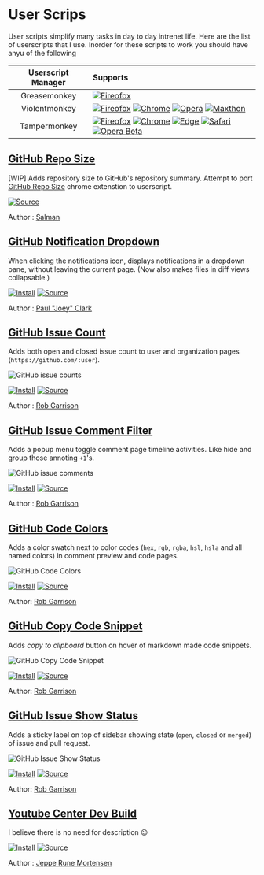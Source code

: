 # User Scrips

User scripts simplify many tasks in day to day intrenet life. Here are the list of userscripts that I use. Inorder for these scripts to work you should have anyu of the following

| Userscript Manager | Supports |
|:-----------------:|:-------|
| Greasemonkey      | [![Fireofox][firefox-logo]][gm-firefox] |
| Violentmonkey     | [![Fireofox][firefox-logo]][vm-firefox] [![Chrome][chrome-logo]][vm-chrome] [![Opera][opera-logo]][vm-opera] [![Maxthon][maxthon-logo]][vm-maxthon] |
| Tampermonkey      | [![Fireofox][firefox-logo]][tm-firefox] [![Chrome][chrome-logo]][tm-chrome] [![Edge][edge-logo]][tm-edge] [![Safari][safari-logo]][tm-safari] [![Opera Beta][opera-beta-logo]][tm-opera-beta] |

[chrome-logo]: https://raw.githubusercontent.com/alrra/browser-logos/master/src/chrome/chrome_24x24.png
[firefox-logo]: https://raw.githubusercontent.com/alrra/browser-logos/master/src/firefox/firefox_24x24.png
[edge-logo]: https://raw.githubusercontent.com/alrra/browser-logos/master/src/edge/edge_24x24.png
[safari-logo]: https://raw.githubusercontent.com/alrra/browser-logos/master/src/safari/safari_24x24.png
[opera-logo]: https://raw.githubusercontent.com/alrra/browser-logos/master/src/opera/opera_24x24.png
[maxthon-logo]: https://raw.githubusercontent.com/alrra/browser-logos/master/src/maxthon/maxthon_24x24.png
[opera-beta-logo]: https://raw.githubusercontent.com/alrra/browser-logos/master/src/opera-beta/opera-beta_24x24.png

[gm-firefox]: https://addons.mozilla.org/en-US/firefox/addon/greasemonkey/
[vm-firefox]: https://addons.mozilla.org/firefox/addon/violentmonkey
[vm-chrome]: https://chrome.google.com/webstore/detail/violentmonkey/jinjaccalgkegednnccohejagnlnfdag
[vm-opera]: https://github.com/violentmonkey/violentmonkey-oex
[vm-maxthon]: https://github.com/violentmonkey/violentmonkey-mx
[tm-firefox]: https://addons.mozilla.org/en-US/firefox/addon/tampermonkey/
[tm-chrome]: https://chrome.google.com/webstore/detail/dhdgffkkebhmkfjojejmpbldmpobfkfo
[tm-edge]: https://www.microsoft.com/store/apps/9NBLGGH5162S
[tm-safari]: https://safari.tampermonkey.net/tampermonkey.safariextz
[tm-opera-beta]: https://addons.opera.com/en/extensions/details/tampermonkey-beta/

## [GitHub Repo Size]

[WIP] Adds repository size to GitHub's repository summary. Attempt to port [GitHub Repo Size](https://github.com/harshjv/github-repo-sizehttps://github.com/harshjv/github-repo-size) chrome extenstion to userscript.

[![Source]](https://github.com/salmanulfarzy/userscripts/blob/master/GitHub_Repo_Size.user.js)

Author : [Salman]

## [GitHub Notification Dropdown]

When clicking the notifications icon, displays notifications in a dropdown pane, without leaving the current page.  (Now also makes files in diff views collapsable.)

[![Install]](https://openuserjs.org/install/joeytwiddle/Github_Notifications_Dropdown.user.js)
[![Source]](https://openuserjs.org/scripts/joeytwiddle/Github_Notifications_Dropdown/source)

Author : [Paul "Joey" Clark]

## [GitHub Issue Count]

Adds both open and closed issue count to user and organization pages (`https://github.com/:user`).

![GitHub issue counts](https://cloud.githubusercontent.com/assets/136959/21301601/af93bbac-c574-11e6-88d4-691d66a04f21.gif)

[![Install]](https://raw.githubusercontent.com/Mottie/GitHub-userscripts/master/github-issue-counts.user.js)
[![Source]](https://github.com/Mottie/GitHub-userscripts/blob/master/github-issue-counts.user.js)

Author : [Rob Garrison]

## [GitHub Issue Comment Filter]

Adds a popup menu toggle comment page timeline activities. Like hide and group those annoting `+1`'s.

![GitHub issue comments](https://cloud.githubusercontent.com/assets/136959/14270698/465e0108-fab6-11e5-9932-b7de2cbdc36d.gif)

[![Install]](https://raw.githubusercontent.com/Mottie/GitHub-userscripts/master/github-issue-comments.user.js)
[![Source]](https://github.com/Mottie/GitHub-userscripts/blob/master/github-issue-comments.user.js)

Author : [Rob Garrison]

## [GitHub Code Colors]

Adds a color swatch next to color codes (`hex`, `rgb`, `rgba`, `hsl`, `hsla` and all named colors) in comment preview and code pages.

![GitHub Code Colors](https://cloud.githubusercontent.com/assets/136959/13907921/ca60e732-eec6-11e5-8226-80364365ff05.gif)

[![Install]](https://raw.githubusercontent.com/Mottie/GitHub-userscripts/master/github-code-colors.user.js)
[![Source]](https://github.com/Mottie/GitHub-userscripts/blob/master/github-code-colors.user.js)

Author: [Rob Garrison]

## [GitHub Copy Code Snippet]

Adds _copy to clipboard_ button on hover of markdown made code snippets.

![GitHub Copy Code Snippet](https://user-images.githubusercontent.com/136959/34900403-59897efc-f7c5-11e7-8a38-57bec1295305.gif)

[![Install]](https://raw.githubusercontent.com/Mottie/GitHub-userscripts/master/github-copy-code-snippet.user.js)
[![Source]](https://github.com/Mottie/GitHub-userscripts/blob/master/github-copy-code-snippet.user.js)

Author: [Rob Garrison]

## [GitHub Issue Show Status]

Adds a sticky label on top of sidebar showing state (`open`, `closed` or `merged`) of issue and pull request.

![GitHub Issue Show Status](https://cloud.githubusercontent.com/assets/136959/26712526/dee3c700-472c-11e7-9128-5573cd137f46.gif)

[![Install]](https://raw.githubusercontent.com/Mottie/GitHub-userscripts/master/github-issue-show-status.user.js)
[![Source]](https://github.com/Mottie/GitHub-userscripts/blob/master/github-issue-show-status.user.js)

Author: [Rob Garrison]

## [Youtube Center Dev Build]

I believe there is no need for description :wink:

[![Install]](https://github.com/YePpHa/YouTubeCenter/raw/master/dist/YouTubeCenter.user.js)
[![Source]](https://github.com/YePpHa/YouTubeCenter/wiki/Developer-Version)

Author : [Jeppe Rune Mortensen]

<!------------------------>
<!----------Links--------->
<!------------------------>

<!----------Scripts--------->
[GitHub Repo Size]: https://github.com/salmanulfarzy/userscript
[GitHub Notification Dropdown]: https://openuserjs.org/scripts/joeytwiddle/Github_Notifications_Dropdown
[GitHub Issue Count]: https://github.com/Mottie/GitHub-userscripts/wiki/GitHub-issue-counts
[GitHub Issue Comment Filter]: https://github.com/Mottie/GitHub-userscripts/wiki/GitHub-issue-comments
[GitHub Code Colors]: https://github.com/Mottie/GitHub-userscripts/wiki/GitHub-code-colors
[GitHub Copy Code Snippet]: https://github.com/Mottie/GitHub-userscripts/wiki/GitHub-copy-code-snippet
[GitHub Issue Show Status]: https://github.com/Mottie/GitHub-userscripts/wiki/GitHub-issue-show-status
[Youtube Center Dev Build]: https://github.com/YePpHa/YouTubeCenter

<!----------Badges--------->
[Install]: https://img.shields.io/badge/-Install-brightgreen.svg
[Source]: https://img.shields.io/badge/-source-blue.svg

<!----------Authors--------->
[Salman]: https://github.com/salmanulfarzy
[Paul "Joey" Clark]: https://github.com/joeytwiddle
[Rob Garrison]: https://github.com/Mottie
[Jeppe Rune Mortensen]: https://github.com/YePpHa
